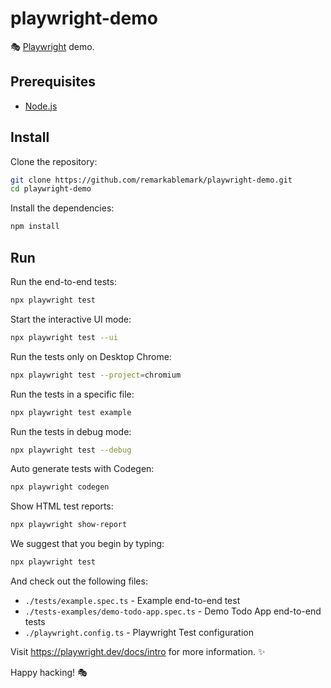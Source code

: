 # playwright-demo

🎭 [Playwright](https://playwright.dev/) demo.

## Prerequisites

- [Node.js](https://nodejs.org/)

## Install

Clone the repository:

```sh
git clone https://github.com/remarkablemark/playwright-demo.git
cd playwright-demo
```

Install the dependencies:

```sh
npm install
```

## Run

Run the end-to-end tests:

```sh
npx playwright test
```

Start the interactive UI mode:

```sh
npx playwright test --ui
```

Run the tests only on Desktop Chrome:

```sh
npx playwright test --project=chromium
```

Run the tests in a specific file:

```sh
npx playwright test example
```

Run the tests in debug mode:

```sh
npx playwright test --debug
```

Auto generate tests with Codegen:

```sh
npx playwright codegen
```

Show HTML test reports:

```sh
npx playwright show-report
```

We suggest that you begin by typing:

```sh
npx playwright test
```

And check out the following files:

- `./tests/example.spec.ts` - Example end-to-end test
- `./tests-examples/demo-todo-app.spec.ts` - Demo Todo App end-to-end tests
- `./playwright.config.ts` - Playwright Test configuration

Visit https://playwright.dev/docs/intro for more information. ✨

Happy hacking! 🎭
